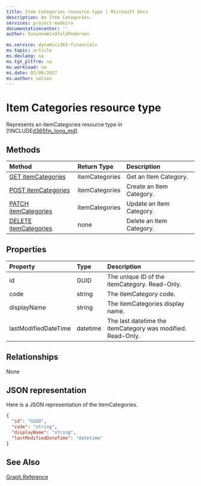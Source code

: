 ```yaml
---
title: Item Categories resource type | Microsoft Docs
description: An Item Categories.
services: project-madeira
documentationcenter: ''
author: SusanneWindfeldPedersen

ms.service: dynamics365-financials
ms.topic: article
ms.devlang: na
ms.tgt_pltfrm: na
ms.workload: na
ms.date: 02/08/2017
ms.author: solsen
---
```


# Item Categories resource type
Represents an itemCategories resource type in [!INCLUDE[d365fin_long_md](../dynamics-nav/includes/d365fin_long_md.md)].

## Methods

| Method       | Return Type  |Description|
|:---------------|:--------|:----------|
|[GET itemCategories](dynamics_get_itemcategories.md)|itemCategories|Get an Item Category.|
|[POST itemCategories](dynamics_create_itemcategories.md)|itemCategories|Create an Item Category.|
|[PATCH itemCategories](dynamics_update_itemcategories.md)|itemCategories|Update an Item Category.|
|[DELETE itemCategories](dynamics_delete_itemcategories.md)|none|Delete an Item Category.|

## Properties
| Property	   | Type	|Description|
|:---------------|:--------|:----------|
|id|GUID|The unique ID of the itemCategory. Read-Only.|
|code|string|The itemCategory code.|
|displayName|string|The itemCategories display name.|
|lastModifiedDateTime|datetime|The last datetime the itemCategory was modified. Read-Only.|  


## Relationships
None

## JSON representation

Here is a JSON representation of the itemCategories.

```json
{
  "id": "GUID",
  "code": "string",
  "displayName": "string",
  "lastModifiedDateTime": "datetime"
}
```

## See Also
[Graph Reference](dynamics_graph_reference.md)  
